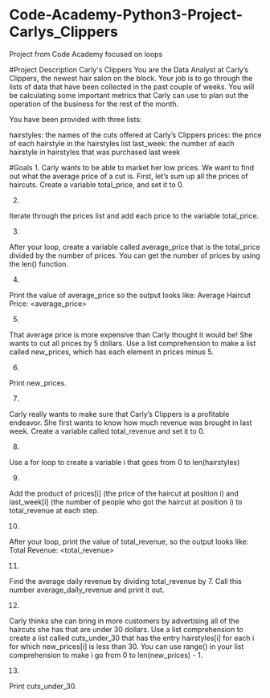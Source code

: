 # Code-Academy-Python3-Project-Carlys_Clippers
Project from Code Academy focused on loops

#Project Description
Carly's Clippers
You are the Data Analyst at Carly’s Clippers, the newest hair salon on the block. Your job is to go through the lists of data that have been collected in the past couple of weeks. You will be calculating some important metrics that Carly can use to plan out the operation of the business for the rest of the month.

You have been provided with three lists:

hairstyles: the names of the cuts offered at Carly’s Clippers
prices: the price of each hairstyle in the hairstyles list
last_week: the number of each hairstyle in hairstyles that was purchased last week

#Goals
1.
Carly wants to be able to market her low prices. We want to find out what the average price of a cut is.
First, let’s sum up all the prices of haircuts. Create a variable total_price, and set it to 0.

2.
Iterate through the prices list and add each price to the variable total_price.

3.
After your loop, create a variable called average_price that is the total_price divided by the number of prices.
You can get the number of prices by using the len() function.

4.
Print the value of average_price so the output looks like:
Average Haircut Price: <average_price>

5.
That average price is more expensive than Carly thought it would be! She wants to cut all prices by 5 dollars.
Use a list comprehension to make a list called new_prices, which has each element in prices minus 5.

6.
Print new_prices.

7.
Carly really wants to make sure that Carly’s Clippers is a profitable endeavor. She first wants to know how much revenue was brought in last week.
Create a variable called total_revenue and set it to 0.

8.
Use a for loop to create a variable i that goes from 0 to len(hairstyles)

9.
Add the product of prices[i] (the price of the haircut at position i) and last_week[i] (the number of people who got the haircut at position i) to total_revenue at each step.

10.
After your loop, print the value of total_revenue, so the output looks like:
Total Revenue: <total_revenue>

11.
Find the average daily revenue by dividing total_revenue by 7. Call this number average_daily_revenue and print it out.

12.
Carly thinks she can bring in more customers by advertising all of the haircuts she has that are under 30 dollars.
Use a list comprehension to create a list called cuts_under_30 that has the entry hairstyles[i] for each i for which new_prices[i] is less than 30.
You can use range() in your list comprehension to make i go from 0 to len(new_prices) - 1.

13.
Print cuts_under_30.
